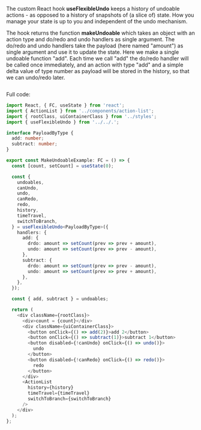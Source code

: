 The custom React hook **useFlexibleUndo** keeps a history of undoable actions - as opposed to a history of snapshots of (a slice of) state. How you manage your state is up to you and independent of the undo mechanism.

The hook returns the function **makeUndoable** which takes an object with an action type and do/redo and undo handlers as single argument. The do/redo and undo handlers take the payload (here named "amount") as single argument and use it to update the state. Here we make a single undoable function "add". Each time we call "add" the do/redo handler will be called once immediately, and an action with type "add" and a simple delta value of type number as payload will be stored in the history, so that we can undo/redo later.

```typescript
```

Full code:

```typescript
import React, { FC, useState } from 'react';
import { ActionList } from '../components/action-list';
import { rootClass, uiContainerClass } from '../styles';
import { useFlexibleUndo } from '../../.';

interface PayloadByType {
  add: number;
  subtract: number;
}

export const MakeUndoableExample: FC = () => {
  const [count, setCount] = useState(0);

  const {
    undoables,
    canUndo,
    undo,
    canRedo,
    redo,
    history,
    timeTravel,
    switchToBranch,
  } = useFlexibleUndo<PayloadByType>({
    handlers: {
      add: {
        drdo: amount => setCount(prev => prev + amount),
        undo: amount => setCount(prev => prev - amount),
      },
      subtract: {
        drdo: amount => setCount(prev => prev - amount),
        undo: amount => setCount(prev => prev + amount),
      },
    },
  });

  const { add, subtract } = undoables;

  return (
    <div className={rootClass}>
      <div>count = {count}</div>
      <div className={uiContainerClass}>
        <button onClick={() => add(2)}>add 2</button>
        <button onClick={() => subtract(1)}>subtract 1</button>
        <button disabled={!canUndo} onClick={() => undo()}>
          undo
        </button>
        <button disabled={!canRedo} onClick={() => redo()}>
          redo
        </button>
      </div>
      <ActionList
        history={history}
        timeTravel={timeTravel}
        switchToBranch={switchToBranch}
      />
    </div>
  );
};
```
